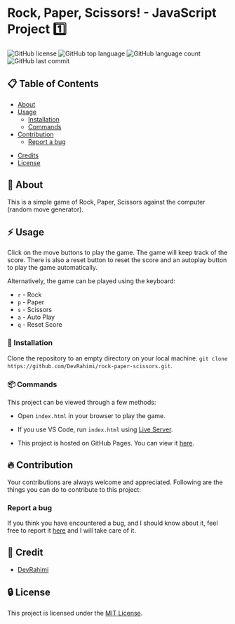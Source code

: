 # Rock, Paper, Scissors! - JavaScript Project 1️⃣

![GitHub license](https://img.shields.io/badge/license-MIT-blue.svg)
![GitHub top language](https://img.shields.io/github/languages/top/DevRahimi/rock-paper-scissors)
![GitHub language count](https://img.shields.io/github/languages/count/DevRahimi/rock-paper-scissors)
![GitHub last commit](https://img.shields.io/github/last-commit/DevRahimi/rock-paper-scissors)


##  :clipboard: Table of Contents 

* [About](#blue_book-about)
* [Usage](#zap-usage)
  - [Installation](#electric_plug-installation)
  - [Commands](#package-commands)
* [Contribution](#fire-contribution)
  - [Report a bug](#report-a-bug)
<!-- - [Gallery](#camera-gallery) -->
* [Credits](#credits)
* [License](#license)


##  :blue_book: About

This is a simple game of Rock, Paper, Scissors against the computer (random move generator).


##  :zap: Usage

Click on the move buttons to play the game. The game will keep track of the score. There is also a reset button to reset the score and an autoplay button to play the game automatically.

Alternatively, the game can be played using the keyboard:

* `r` - Rock
* `p` - Paper
* `s` - Scissors
* `a` - Auto Play
* `q` - Reset Score

###  :electric_plug: Installation

Clone the repository to an empty directory on your local machine.
`git clone https://github.com/DevRahimi/rock-paper-scissors.git`.

### :package: Commands

This project can be viewed through a few methods:

* Open `index.html` in your browser to play the game.

* If you use VS Code, run `index.html` using [Live Server](https://marketplace.visualstudio.com/items?itemName=ritwickdey.LiveServer).

* This project is hosted on GitHub Pages. You can view it [here](https://devrahimi.github.io/rock-paper-scissors/).


##  :fire: Contribution

Your contributions are always welcome and appreciated. Following are the things you can do to contribute to this project:

###  Report a bug
If you think you have encountered a bug, and I should know about it, feel free to report it [here](https://github.com/DevRahimi/rock-paper-scissors/issues) and I will take care of it.


<!-- ##  :camera: Gallery

![Rock, Paper, Scissors!](./assets/images/rock-paper-scissors.png) -->


## :star2: Credit

* [DevRahimi](https://github.com/DevRahimi/)


##  :lock: License

This project is licensed under the [MIT License](LICENSE.md).
